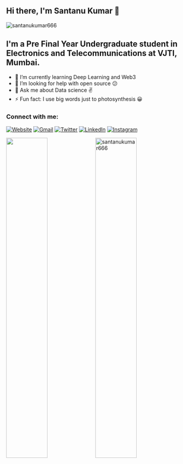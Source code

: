 ## Hi there, I'm Santanu Kumar 👋 

<p align="left"> <img src="https://komarev.com/ghpvc/?username=santanukumar666" alt="santanukumar666" /> </p>


## I'm a Pre Final Year Undergraduate student in Electronics and Telecommunications at VJTI, Mumbai.


- 🌱 I’m currently learning Deep Learning and Web3
- 👯 I’m looking for help with open source :confused: 
- 💬 Ask me about Data science :v:
- ⚡ Fun fact: I use big words just to photosynthesis :grinning:

### Connect with me:
[![Website](https://img.shields.io/website?label=santanukumar.com&style=for-the-badge&url=https%3A%2F%2Fsantanukumar.netlify.app)](https://santanukumar.netlify.app)
[![Gmail](https://img.shields.io/badge/Gmail-D14836?style=for-the-badge&logo=gmail&logoColor=white)](mailto:santanu.somu1610@gmail.com)
[![Twitter](https://img.shields.io/badge/<notsantanuk>-%231DA1F2.svg?style=for-the-badge&logo=Twitter&logoColor=white)](https://twitter.com/notsantanuk)
[![LinkedIn](https://img.shields.io/badge/linkedin-%230077B5.svg?style=for-the-badge&logo=linkedin&logoColor=white)](https://www.linkedin.com/in/santanu-kumar-vjti/)
[![Instagram](https://img.shields.io/badge/<santanu_._kumar>-%23E4405F.svg?style=for-the-badge&logo=Instagram&logoColor=white)](https://www.instagram.com/santanu_._kumar/)

<img align="left" width="47%" src="https://github-readme-stats.vercel.app/api?username=santanukumar666&show_icons=true&theme=dracula"/> 
<img align="left" width="47%"  src="https://github-readme-stats.vercel.app/api/top-langs/?username=santanukumar666&layout=compact" alt="santanukumar666" /> 







